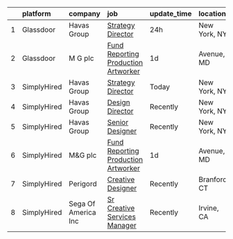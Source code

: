 

|    | platform    | company             | job                                                                                                                                                                                                                                                                                                  | update_time   | location     |
|---:|:------------|:--------------------|:-----------------------------------------------------------------------------------------------------------------------------------------------------------------------------------------------------------------------------------------------------------------------------------------------------|:--------------|:-------------|
|  1 | Glassdoor   | Havas Group         | [Strategy Director](https://www.glassdoor.com/partner/jobListing.htm?pos=102&ao=1136043&s=58&guid=00000182afbdd561a53dfbee6643add5&src=GD_JOB_AD&t=SR&vt=w&cs=1_3f98b0a5&cb=1660805830132&jobListingId=1008076880477&jrtk=3-0-1ganrrlcekhoo801-1ganrrld0grhn800-1c062cf9af4c0b43-)                   | 24h           | New York, NY |
|  2 | Glassdoor   | M G plc             | [Fund Reporting Production Artworker](https://www.glassdoor.com/partner/jobListing.htm?pos=101&ao=1136043&s=58&guid=00000182afbdd561a53dfbee6643add5&src=GD_JOB_AD&t=SR&vt=w&cs=1_3cd0660b&cb=1660805830132&jobListingId=1008073915891&jrtk=3-0-1ganrrlcekhoo801-1ganrrld0grhn800-67f1076bfe57c27d-) | 1d            | Avenue, MD   |
|  3 | SimplyHired | Havas Group         | [Strategy Director](https://www.simplyhired.com/job/5mjVPpCpKFMgpJIrdv_hAVYGZj0uppv0wzC2Uav_GHNhh7-KX-Bxxg?q=creative+artworker)                                                                                                                                                                     | Today         | New York, NY |
|  4 | SimplyHired | Havas Group         | [Design Director](https://www.simplyhired.com/job/g9cpQpFs2CYEee5ADRe5RsISAoMSawJlLBxLSyjYTCdbtO9uCDz61Q?q=creative+artworker)                                                                                                                                                                       | Recently      | New York, NY |
|  5 | SimplyHired | Havas Group         | [Senior Designer](https://www.simplyhired.com/job/Ufnn0ntlF8zhs3BC_pTwoVRY-qkuORpMwQEYesU5fJshcmSuNnTahQ?q=creative+artworker)                                                                                                                                                                       | Recently      | New York, NY |
|  6 | SimplyHired | M&G plc             | [Fund Reporting Production Artworker](https://www.simplyhired.com/job/_ZZAq7p27Efjc6cT9Pz8Sa7a-LQGkaLoMe9BsxdbjnR29UQUY1wf5g?q=creative+artworker)                                                                                                                                                   | 1d            | Avenue, MD   |
|  7 | SimplyHired | Perigord            | [Creative Designer](https://www.simplyhired.com/job/vlyB3tmecvpjVjGFR6T5AdeVavhbe36i0AfSywo44g2ozW67UEHMug?q=creative+artworker)                                                                                                                                                                     | Recently      | Branford, CT |
|  8 | SimplyHired | Sega Of America Inc | [Sr Creative Services Manager](https://www.simplyhired.com/job/9YF_1yT0W8DRWaXON1hbMgSAsjZYHgEtsJ5LYUCpzoub8VqZBS_C9w?q=creative+artworker)                                                                                                                                                          | Recently      | Irvine, CA   |